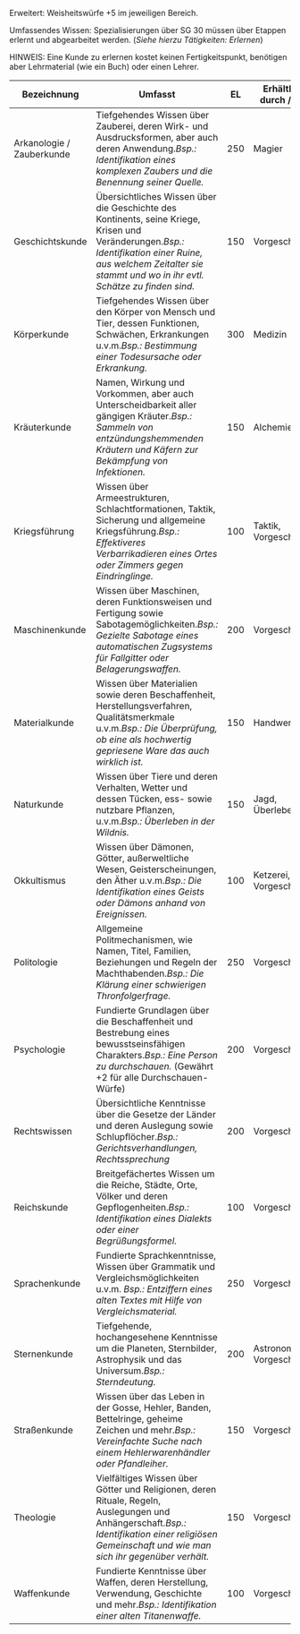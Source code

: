 Erweitert: Weisheitswürfe +5 im jeweiligen Bereich.

Umfassendes Wissen: Spezialisierungen über SG 30 müssen über Etappen erlernt und abgearbeitet werden. (_Siehe hierzu Tätigkeiten: Erlernen_)

HINWEIS: Eine Kunde zu erlernen kostet keinen Fertigkeitspunkt, benötigen aber Lehrmaterial (wie ein Buch) oder einen Lehrer.

| Bezeichnung | Umfasst | EL | Erhältlich durch / mit |
| --- | --- | --- | --- |
| Arkanologie / Zauberkunde | Tiefgehendes Wissen über Zauberei, deren Wirk- und Ausdrucksformen, aber auch deren Anwendung._Bsp.: Identifikation eines komplexen Zaubers und die Benennung seiner Quelle._ | 250 | Magier |
| Geschichtskunde | Übersichtliches Wissen über die Geschichte des Kontinents, seine Kriege, Krisen und Veränderungen._Bsp.: Identifikation einer Ruine, aus welchem Zeitalter sie stammt und wo in ihr evtl. Schätze zu finden sind._ | 150 | Vorgeschichte |
| Körperkunde | Tiefgehendes Wissen über den Körper von Mensch und Tier, dessen Funktionen, Schwächen, Erkrankungen u.v.m._Bsp.: Bestimmung einer Todesursache oder Erkrankung._ | 300 | Medizin |
| Kräuterkunde | Namen, Wirkung und Vorkommen, aber auch Unterscheidbarkeit aller gängigen Kräuter._Bsp.: Sammeln von entzündungshemmenden Kräutern und Käfern zur Bekämpfung von Infektionen._ | 150 | Alchemie |
| Kriegsführung | Wissen über Armeestrukturen, Schlachtformationen, Taktik, Sicherung und allgemeine Kriegsführung._Bsp.: Effektiveres Verbarrikadieren eines Ortes oder Zimmers gegen Eindringlinge._ | 100 | Taktik, Vorgeschichte |
| Maschinenkunde | Wissen über Maschinen, deren Funktionsweisen und Fertigung sowie Sabotagemöglichkeiten._Bsp.: Gezielte Sabotage eines automatischen Zugsystems für Fallgitter oder Belagerungswaffen._ | 200 | Vorgeschichte |
| Materialkunde | Wissen über Materialien sowie deren Beschaffenheit, Herstellungsverfahren, Qualitätsmerkmale u.v.m._Bsp.: Die Überprüfung, ob eine als hochwertig gepriesene Ware das auch wirklich ist._ | 150 | Handwerk |
| Naturkunde | Wissen über Tiere und deren Verhalten, Wetter und dessen Tücken, ess- sowie nutzbare Pflanzen, u.v.m._Bsp.: Überleben in der Wildnis._ | 150 | Jagd, Überleben |
| Okkultismus | Wissen über Dämonen, Götter, außerweltliche Wesen, Geisterscheinungen, den Äther u.v.m._Bsp.: Die Identifikation eines Geists oder Dämons anhand von Ereignissen._ | 100 | Ketzerei, Vorgeschichte |
| Politologie | Allgemeine Politmechanismen, wie Namen, Titel, Familien, Beziehungen und Regeln der Machthabenden._Bsp.: Die Klärung einer schwierigen Thronfolgerfrage._ | 250 | Vorgeschichte |
| Psychologie | Fundierte Grundlagen über die Beschaffenheit und Bestrebung eines bewusstseinsfähigen Charakters._Bsp.: Eine Person zu durchschauen._ (Gewährt +2 für alle Durchschauen-Würfe) | 200 | Vorgeschichte |
| Rechtswissen | Übersichtliche Kenntnisse über die Gesetze der Länder und deren Auslegung sowie Schlupflöcher._Bsp.: Gerichtsverhandlungen, Rechtssprechung_ | 200 | Vorgeschichte |
| Reichskunde | Breitgefächertes Wissen um die Reiche, Städte, Orte, Völker und deren Gepflogenheiten._Bsp.: Identifikation eines Dialekts oder einer Begrüßungsformel._ | 100 | Vorgeschichte |
| Sprachenkunde | Fundierte Sprachkenntnisse, Wissen über Grammatik und Vergleichsmöglichkeiten u.v.m. _Bsp.: Entziffern eines alten Textes mit Hilfe von Vergleichsmaterial._ | 250 | Vorgeschichte |
| Sternenkunde | Tiefgehende, hochangesehene Kenntnisse um die Planeten, Sternbilder, Astrophysik und das Universum._Bsp.: Sterndeutung._ | 200 | Astronomie, Vorgeschichte |
| Straßenkunde | Wissen über das Leben in der Gosse, Hehler, Banden, Bettelringe, geheime Zeichen und mehr._Bsp.: Vereinfachte Suche nach einem Hehlerwarenhändler oder Pfandleiher._ | 150 | Vorgeschichte |
| Theologie | Vielfältiges Wissen über Götter und Religionen, deren Rituale, Regeln, Auslegungen und Anhängerschaft._Bsp.: Identifikation einer religiösen Gemeinschaft und wie man sich ihr gegenüber verhält._ | 150 | Vorgeschichte |
| Waffenkunde | Fundierte Kenntnisse über Waffen, deren Herstellung, Verwendung, Geschichte und mehr._Bsp.: Identifikation einer alten Titanenwaffe._ | 100 | Vorgeschichte |
